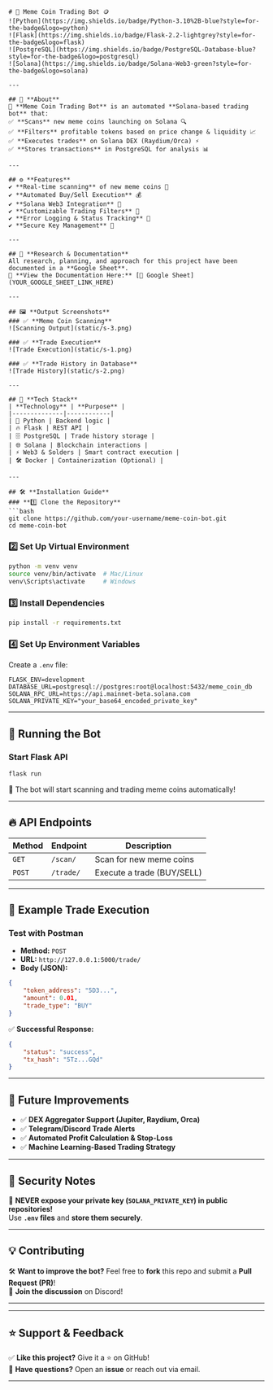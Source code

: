 ```
# 🚀 Meme Coin Trading Bot 🪙  
![Python](https://img.shields.io/badge/Python-3.10%2B-blue?style=for-the-badge&logo=python)  
![Flask](https://img.shields.io/badge/Flask-2.2-lightgrey?style=for-the-badge&logo=flask)  
![PostgreSQL](https://img.shields.io/badge/PostgreSQL-Database-blue?style=for-the-badge&logo=postgresql)  
![Solana](https://img.shields.io/badge/Solana-Web3-green?style=for-the-badge&logo=solana)

---

## 📖 **About**  
🔹 **Meme Coin Trading Bot** is an automated **Solana-based trading bot** that:  
✅ **Scans** new meme coins launching on Solana 🔍  
✅ **Filters** profitable tokens based on price change & liquidity 📈  
✅ **Executes trades** on Solana DEX (Raydium/Orca) ⚡  
✅ **Stores transactions** in PostgreSQL for analysis 📊  

---

## ⚙️ **Features**  
✔️ **Real-time scanning** of new meme coins 🧐  
✔️ **Automated Buy/Sell Execution** 💰  
✔️ **Solana Web3 Integration** 🔗  
✔️ **Customizable Trading Filters** 🎯  
✔️ **Error Logging & Status Tracking** 📜  
✔️ **Secure Key Management** 🔐  

---

## 📑 **Research & Documentation**  
All research, planning, and approach for this project have been documented in a **Google Sheet**.  
📌 **View the Documentation Here:** [🔗 Google Sheet](YOUR_GOOGLE_SHEET_LINK_HERE)

---

## 🖼️ **Output Screenshots**
### ✅ **Meme Coin Scanning**
![Scanning Output](static/s-3.png)

### ✅ **Trade Execution**
![Trade Execution](static/s-1.png)

### ✅ **Trade History in Database**
![Trade History](static/s-2.png)

---

## 🚀 **Tech Stack**
| **Technology** | **Purpose** |
|--------------|------------|
| 🐍 Python | Backend logic |
| 🔥 Flask | REST API |
| 🗄️ PostgreSQL | Trade history storage |
| 🌐 Solana | Blockchain interactions |
| ⚡ Web3 & Solders | Smart contract execution |
| 🛠️ Docker | Containerization (Optional) |

---

## 🛠️ **Installation Guide**
### **1️⃣ Clone the Repository**
```bash
git clone https://github.com/your-username/meme-coin-bot.git
cd meme-coin-bot
```

### **2️⃣ Set Up Virtual Environment**
```bash
python -m venv venv
source venv/bin/activate  # Mac/Linux
venv\Scripts\activate     # Windows
```

### **3️⃣ Install Dependencies**
```bash
pip install -r requirements.txt
```

### **4️⃣ Set Up Environment Variables**
Create a `.env` file:
```
FLASK_ENV=development
DATABASE_URL=postgresql://postgres:root@localhost:5432/meme_coin_db
SOLANA_RPC_URL=https://api.mainnet-beta.solana.com
SOLANA_PRIVATE_KEY="your_base64_encoded_private_key"
```

---

## 🚀 **Running the Bot**
### **Start Flask API**
```bash
flask run
```
🎯 The bot will start scanning and trading meme coins automatically!

---

## 🔥 **API Endpoints**
| **Method** | **Endpoint** | **Description** |
|------------|-------------|----------------|
| `GET` | `/scan/` | Scan for new meme coins |
| `POST` | `/trade/` | Execute a trade (BUY/SELL) |

---

## 🎯 **Example Trade Execution**
### **Test with Postman**
- **Method:** `POST`  
- **URL:** `http://127.0.0.1:5000/trade/`  
- **Body (JSON):**
```json
{
    "token_address": "5D3...",
    "amount": 0.01,
    "trade_type": "BUY"
}
```
✅ **Successful Response:**
```json
{
    "status": "success",
    "tx_hash": "5Tz...GQd"
}
```

---

## 📌 **Future Improvements**
- ✅ **DEX Aggregator Support (Jupiter, Raydium, Orca)**
- ✅ **Telegram/Discord Trade Alerts**
- ✅ **Automated Profit Calculation & Stop-Loss**
- ✅ **Machine Learning-Based Trading Strategy**

---

## 🔐 **Security Notes**
🚨 **NEVER expose your private key (`SOLANA_PRIVATE_KEY`) in public repositories!**  
Use **`.env` files** and **store them securely**.

---

## 💡 **Contributing**
🛠️ **Want to improve the bot?** Feel free to **fork** this repo and submit a **Pull Request (PR)**!  
💬 **Join the discussion** on Discord!

---

---

## ⭐ **Support & Feedback**
✅ **Like this project?** Give it a ⭐ on GitHub!  
💬 **Have questions?** Open an **issue** or reach out via email.

---
